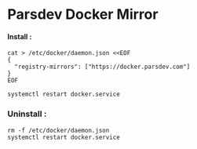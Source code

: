 # Parsdev Docker Mirror



#### Install :
```
cat > /etc/docker/daemon.json <<EOF
{
  "registry-mirrors": ["https://docker.parsdev.com"]
}
EOF

systemctl restart docker.service
```

### Uninstall :
```
rm -f /etc/docker/daemon.json
systemctl restart docker.service
```
